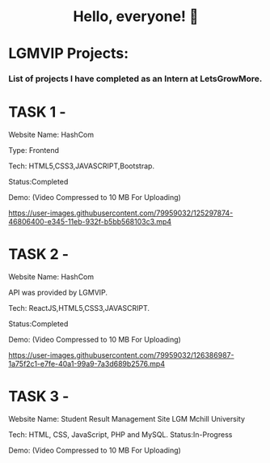 # <b> <p align="center"> Hello, everyone! 👋 </p>  </b>

# LGMVIP Projects:

### List of projects I have completed as an Intern at LetsGrowMore.


# TASK 1 -

Website Name: HashCom

Type: Frontend

Tech: HTML5,CSS3,JAVASCRIPT,Bootstrap.

Status:Completed

Demo: (Video Compressed to 10 MB For Uploading)

https://user-images.githubusercontent.com/79959032/125297874-46806400-e345-11eb-932f-b5bb568103c3.mp4


# TASK 2 -

Website Name: HashCom

API was provided by LGMVIP.

Tech: ReactJS,HTML5,CSS3,JAVASCRIPT.

Status:Completed

Demo: (Video Compressed to 10 MB For Uploading)

https://user-images.githubusercontent.com/79959032/126386987-1a75f2c1-e7fe-40a1-99a9-7a3d689b2576.mp4


# TASK 3 -

Website Name: Student Result Management Site LGM 
Mchill University

Tech: HTML, CSS, JavaScript, PHP and MySQL.
Status:In-Progress

Demo: (Video Compressed to 10 MB For Uploading)
